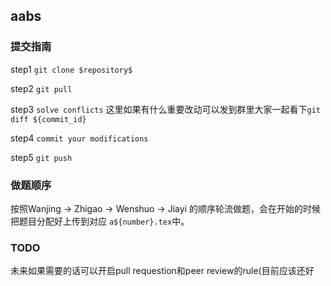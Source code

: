 ## aabs

### 提交指南
step1 `git clone $repository$`

step2 `git pull`

step3 `solve conflicts` 这里如果有什么重要改动可以发到群里大家一起看下`git diff ${commit_id}`

step4 `commit your modifications`

step5 `git push`


### 做题顺序
按照Wanjing -> Zhigao -> Wenshuo -> Jiayi 的顺序轮流做题，会在开始的时候把题目分配好上传到对应 `a${number}.tex`中。


### TODO

未来如果需要的话可以开启pull requestion和peer review的rule(目前应该还好
